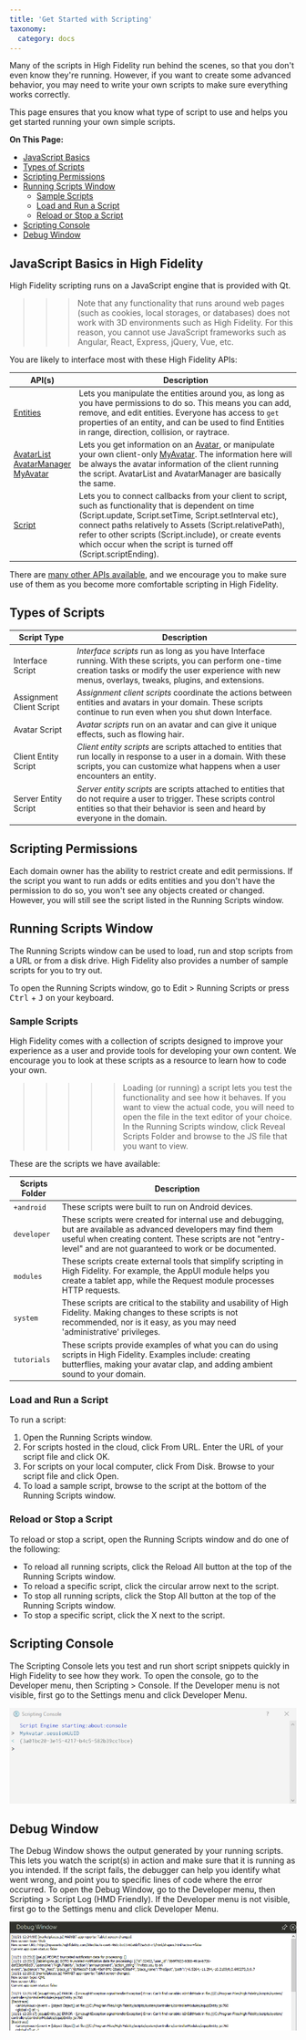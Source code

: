 ```yaml
---
title: 'Get Started with Scripting'
taxonomy:
  category: docs
---
```


Many of the scripts in High Fidelity run behind the scenes, so that you don't even know they're running. However, if you want to create some advanced behavior, you may need to write your own scripts to make sure everything works correctly. 

This page ensures that you know what type of script to use and helps you get started running your own simple scripts.

**On This Page:**
* [JavaScript Basics](#javascript-basics-in-high-fidelity)
* [Types of Scripts](#types-of-scripts) 
* [Scripting Permissions](#scripting-permissions)
* [Running Scripts Window](#running-scripts-window)
	* [Sample Scripts](#sample-scripts)
	* [Load and Run a Script](#load-and-run-a-script)
	* [Reload or Stop a Script](#reload-or-stop-a-script)
* [Scripting Console](#scripting-console)
* [Debug Window](#debug-window)

## JavaScript Basics in High Fidelity
High Fidelity scripting runs on a JavaScript engine that is provided with Qt. 

>>>Note that any functionality that runs around web pages (such as cookies, local storages, or databases) does not work with 3D environments such as High Fidelity. For this reason, you cannot use JavaScript frameworks such as Angular, React, Express, jQuery, Vue, etc.

You are likely to interface most with these High Fidelity APIs:  

| API(s)  | Description  |
|---|---|
| [Entities](../../api-reference/namespaces/entities)  | Lets you manipulate the entities around you, as long as you have permissions to do so. This means you can add, remove, and edit entities. Everyone has access to `get` properties of an entity, and can be used to find Entities in range, direction, collision, or raytrace. |
| [AvatarList](../../api-reference/namespaces/avatarlist)<br />[AvatarManager](../../api-reference/namespaces/avatarmanager)<br />[MyAvatar](../../api-reference/namespaces/myavatar)  | Lets you get information on an [Avatar](../../api-reference/namespaces/avatar), or manipulate your own client-only [MyAvatar](../../api-reference/namespaces/myavatar). The information here will be always the avatar information of the client running the script. AvatarList and AvatarManager are basically the same. |
| [Script](../../api-reference/namespaces/script)  | Lets you to connect callbacks from your client to script, such as functionality that is dependent on time (Script.update, Script.setTime, Script.setInterval etc), connect paths relatively to Assets (Script.relativePath), refer to other scripts (Script.include), or create events which occur when the script is turned off (Script.scriptEnding). |

There are [many other APIs available](../../api-reference), and we encourage you to make sure use of them as you become more comfortable scripting in High Fidelity.

## Types of Scripts

| Script Type  | Description  |
|---|---|
| Interface Script  | *Interface scripts* run as long as you have Interface running. With these scripts, you can perform one-time creation tasks or modify the user experience with new menus, overlays, tweaks, plugins, and extensions. |
| Assignment Client Script  | *Assignment client scripts* coordinate the actions between entities and avatars in your domain. These scripts continue to run even when you shut down Interface.  |
| Avatar Script  | *Avatar scripts* run on an avatar and can give it unique effects, such as flowing hair.  |
| Client Entity Script  | *Client entity scripts* are scripts attached to entities that run locally in response to a user in a domain. With these scripts, you can customize what happens when a user encounters an entity.  |
| Server Entity Script  | *Server entity scripts* are scripts attached to entities that do not require a user to trigger. These scripts control entities so that their behavior is seen and heard by everyone in the domain.  |

## Scripting Permissions
Each domain owner has the ability to restrict create and edit permissions. If the script you want to run adds or edits entities and you don't have the permission to do so, you won't see any objects created or changed. However, you will still see the script listed in the Running Scripts window. 

## Running Scripts Window
The Running Scripts window can be used to load, run and stop scripts from a URL or from a disk drive. High Fidelity also provides a number of sample scripts for you to try out. 

To open the Running Scripts window, go to Edit > Running Scripts or press <kbd class="keyboard">Ctrl</kbd> + <kbd class="keyboard">J</kbd> on your keyboard.

### Sample Scripts

High Fidelity comes with a collection of scripts designed to improve your experience as a user and provide tools for developing your own content. We encourage you to look at these scripts as a resource to learn how to code your own. 

>>>>>Loading (or running) a script lets you test the functionality and see how it behaves. If you want to view the actual code, you will need to open the file in the text editor of your choice. In the Running Scripts window, click Reveal Scripts Folder and browse to the JS file that you want to view. 

These are the scripts we have available:  

| Scripts Folder  | Description  |
|---|---|
| `+android`  | These scripts were built to run on Android devices.  |
| `developer`  | These scripts were created for internal use and debugging, but are available as advanced developers may find them useful when creating content. These scripts are not "entry-level" and are not guaranteed to work or be documented.  |
| `modules`  | These scripts create external tools that simplify scripting in High Fidelity. For example, the AppUI module helps you create a tablet app, while the Request module processes HTTP requests.   |
| `system`  | These scripts are critical to the stability and usability of High Fidelity. Making changes to these scripts is not recommended, nor is it easy, as you may need 'administrative' privileges.   |
| `tutorials`  | These scripts provide examples of what you can do using scripts in High Fidelity. Examples include: creating butterflies, making your avatar clap, and adding ambient sound to your domain.  |

### Load and Run a Script
To run a script: 
1. Open the Running Scripts window. 
2. For scripts hosted in the cloud, click From URL. Enter the URL of your script file and click OK.
3. For scripts on your local computer, click From Disk. Browse to your script file and click Open.
4. To load a sample script, browse to the script at the bottom of the Running Scripts window. 

### Reload or Stop a Script
To reload or stop a script, open the Running Scripts window and do one of the following:

* To reload all running scripts, click the Reload All button at the top of the Running Scripts window.
* To reload a specific script, click the circular arrow next to the script.
* To stop all running scripts, click the Stop All button at the top of the Running Scripts window.
* To stop a specific script, click the X next to the script.

## Scripting Console 
The Scripting Console lets you test and run short script snippets quickly in High Fidelity to see how they work. To open the console, go to the Developer menu, then Scripting > Console. If the Developer menu is not visible, first go to the Settings menu and click Developer Menu.

![](scripting-console.png)

## Debug Window
The Debug Window shows the output generated by your running scripts. This lets you watch the script(s) in action and make sure that it is running as you intended. If the script fails, the debugger can help you identify what went wrong, and point you to specific lines of code where the error occurred. To open the Debug Window, go to the Developer menu, then Scripting > Script Log (HMD Friendly). If the Developer menu is not visible, first go to the Settings menu and click Developer Menu.

![](debug-window.png)